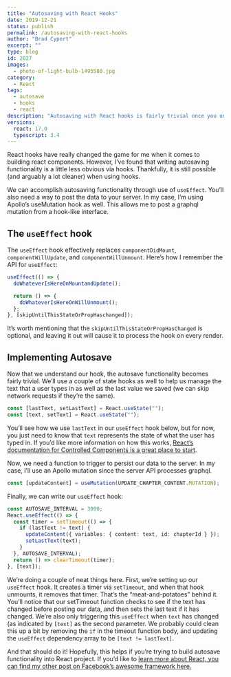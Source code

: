 ```yaml
---
title: "Autosaving with React Hooks"
date: 2019-12-21
status: publish
permalink: /autosaving-with-react-hooks
author: "Brad Cypert"
excerpt: ""
type: blog
id: 2027
images:
  - photo-of-light-bulb-1495580.jpg
category:
  - React
tags:
  - autosave
  - hooks
  - react
description: "Autosaving with React hooks is fairly trivial once you understand React's useEffect hook. Autosaving can be accomplished with useEffect and useState."
versions:
  react: 17.0
  typescript: 3.4
---
```


React hooks have really changed the game for me when it comes to building react components. However, I’ve found that writing autosaving functionality is a little less obvious via hooks. Thankfully, it is still possible (and arguably a lot cleaner) when using hooks.

We can accomplish autosaving functionality through use of `useEffect`. You’ll also need a way to post the data to your server. In my case, I’m using Apollo’s useMutation hook as well. This allows me to post a graphql mutation from a hook-like interface.

## The `useEffect` hook

The `useEffect` hook effectively replaces `componentDidMount`, `componentWillUpdate`, and `componentWillUnmount`. Here’s how I remember the API for `useEffect`:

```typescript
useEffect(() => {
  doWhateverIsHereOnMountandUpdate();

  return () => {
    doWhateverIsHereOnWillUnmount();
  };
}, [skipUntilThisStateOrPropHaschanged]);
```

It’s worth mentioning that the `skipUntilThisStateOrPropHasChanged` is optional, and leaving it out will cause it to process the hook on every render.

## Implementing Autosave

Now that we understand our hook, the autosave functionality becomes fairly trivial. We’ll use a couple of state hooks as well to help us manage the text that a user types in as well as the last value we saved (we can skip network requests if they’re the same).

```typescript
const [lastText, setLastText] = React.useState("");
const [text, setText] = React.useState("");
```

You’ll see how we use `lastText` in our `useEffect` hook below, but for now, you just need to know that `text` represents the state of what the user has typed in. If you’d like more information on how this works, [React’s documentation for Controlled Components is a great place to start](https://reactjs.org/docs/forms.html#controlled-components).

Now, we need a function to trigger to persist our data to the server. In my case, I’ll use an Apollo mutation since the server API processes graphql.

```typescript
const [updateContent] = useMutation(UPDATE_CHAPTER_CONTENT.MUTATION);
```

Finally, we can write our `useEffect` hook:

```typescript
const AUTOSAVE_INTERVAL = 3000;
React.useEffect(() => {
  const timer = setTimeout(() => {
    if (lastText != text) {
      updateContent({ variables: { content: text, id: chapterId } });
      setLastText(text);
    }
  }, AUTOSAVE_INTERVAL);
  return () => clearTimeout(timer);
}, [text]);
```

We’re doing a couple of neat things here. First, we’re setting up our `useEffect` hook. It creates a timer via `setTimeout`, and when that hook unmounts, it removes that timer. That’s the “meat-and-potatoes” behind it. You’ll notice that our setTimeout function checks to see if the text has changed before posting our data, and then sets the last text if it has changed.
We’re also only triggering this `useEffect` when `text` has changed (as indicated by `[text]` as the second parameter. We probably could clean this up a bit by removing the `if` in the timeout function body, and updating the `useEffect` dependency array to be `[text != lastText]`.

And that should do it! Hopefully, this helps if you’re trying to build autosave functionality into React project.
If you’d like to [learn more about React, you can find my other post on Facebook’s awesome framework here.](/tags/react/)
